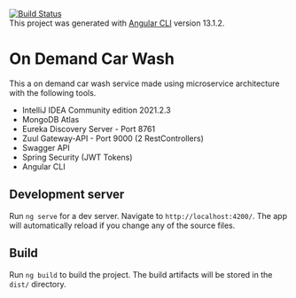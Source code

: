 [![Build Status](https://travis-ci.org/joemccann/dillinger.svg?branch=master)](https://travis-ci.org/joemccann/dillinger)    
This project was generated with [Angular CLI](https://github.com/angular/angular-cli) version 13.1.2.
# On Demand Car Wash

This a on demand car wash service made using microservice architecture
with the following tools.

- IntelliJ IDEA Community edition 2021.2.3
- MongoDB Atlas
- Eureka Discovery Server - Port 8761
- Zuul Gateway-API - Port 9000 (2 RestControllers)
- Swagger API
- Spring Security (JWT Tokens)
- Angular CLI

## Development server

Run `ng serve` for a dev server. Navigate to `http://localhost:4200/`. The app will automatically reload if you change any of the source files.


## Build

Run `ng build` to build the project. The build artifacts will be stored in the `dist/` directory.
